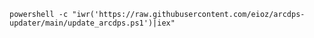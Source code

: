 ``powershell -c "iwr('https://raw.githubusercontent.com/eioz/arcdps-updater/main/update_arcdps.ps1')|iex"``